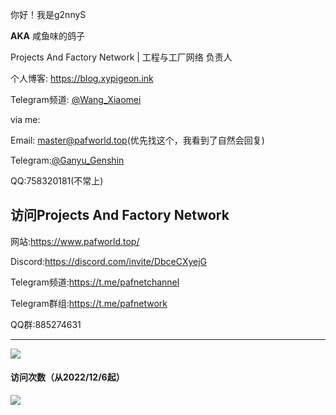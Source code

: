 你好！我是g2nnyS

**AKA** 咸鱼味的鸽子

Projects And Factory Network | 工程与工厂网络 负责人

个人博客: https://blog.xypigeon.ink

Telegram频道: [@Wang_Xiaomei](https://t.me.Wang_Xiaomei)

via me:

Email: master@pafworld.top(优先找这个，我看到了自然会回复)

Telegram:[@Ganyu_Genshin](https://t.me/Ganyu_Genshin)

QQ:758320181(不常上)

## 访问Projects And Factory Network

网站:https://www.pafworld.top/

Discord:https://discord.com/invite/DbceCXyejG

Telegram频道:https://t.me/pafnetchannel

Telegram群组:https://t.me/pafnetwork

QQ群:885274631

---

![](https://github-readme-stats.vercel.app/api?username=g2nnyS&include_all_commits=true&bg_color=30,AFA2FF,F4AFB4&title_color=fff&text_color=fff)

#### 访问次数（从2022/12/6起）
![](https://count.getloli.com/get/@g2nnyS?theme=rule34)

